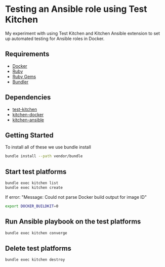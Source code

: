 # Testing an Ansible role using Test Kitchen
My experiment with using Test Kitchen and Kitchen Ansible extension to set up automated testing for Ansible roles in Docker.

## Requirements
* [Docker](https://www.docker.com/)
* [Ruby](https://www.ruby-lang.org/)
* [Ruby Gems](https://rubygems.org/)
* [Bundler](https://bundler.io/)

## Dependencies
* [test-kitchen](https://github.com/test-kitchen/test-kitchen)
* [kitchen-docker](https://github.com/test-kitchen/kitchen-docker)
* [kitchen-ansible](https://github.com/neillturner/kitchen-ansible)

## Getting Started
To install all of these we use bundle install
```bash
bundle install --path vendor/bundle
```
## Start test platforms
```bash
bundle exec kitchen list
bundle exec kitchen create
```
If error: "Message: Could not parse Docker build output for image ID"
```bash
export DOCKER_BUILDKIT=0
```
## Run Ansible playbook on the test platforms
```bash
bundle exec kitchen converge
```
## Delete test platforms
```bash
bundle exec kitchen destroy
```
